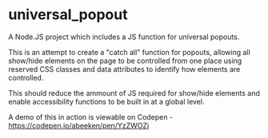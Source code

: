 # universal_popout

A Node.JS project which includes a JS function for universal popouts.

This is an attempt to create a "catch all" function for popouts, allowing all show/hide elements on the page to be controlled from one place using reserved CSS classes and data attributes to identify how elements are controlled.

This should reduce the ammount of JS required for show/hide elements and enable accessibility functions to be built in at a global level.

A demo of this in action is viewable on Codepen - https://codepen.io/abeeken/pen/YzZWOZj
